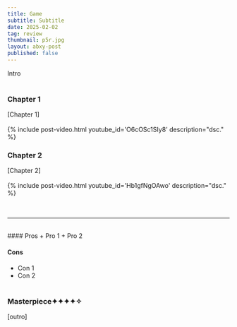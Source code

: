 ```yaml
---
title: Game
subtitle: Subtitle
date: 2025-02-02
tag: review
thumbnail: p5r.jpg
layout: abxy-post
published: false
---
```


Intro
<br><br>

### Chapter 1

[Chapter 1]
<br><br>
{% include post-video.html youtube_id='O6cOSc1SIy8' description="dsc." %}
<br>

### Chapter 2

[Chapter 2]
<br><br>
{% include post-video.html youtube_id='Hb1gfNgOAwo' description="dsc." %}
<br><br><br>


***
<br>
#### Pros
+ Pro 1
+ Pro 2

#### Cons
+ Con 1
+ Con 2
<br><br>

### Masterpiece<span class="u-ft-sans">✦✦✦✦✧</span>

[outro]
<br><br>

